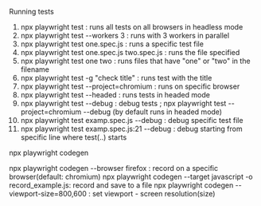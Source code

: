 Running tests

1. npx playwright test                             : runs all tests on all browsers in headless mode
2. npx playwright test --workers 3                 : runs with 3 workers in parallel
3. npx playwright test one.spec.js                 : runs a specific test file
4. npx playwright test one.spec.js two.spec.js     : runs the file specified
5. npx playwright test one two                     : runs files that have "one" or "two" in the filename
6. npx playwright test -g "check title"            : runs test with the title
7. npx playwright test --project=chromium          : runs on specific browser
8. npx playwright test --headed                    : runs tests in headed mode
9. npx playwright test --debug                     : debug tests ; npx playwright test --project=chromium --debug (by default runs in headed mode)
10. npx playwright test examp.spec.js --debug      : debug specific test file
11. npx playwright test examp.spec.js:21 --debug   : debug starting from specific line where test(..) starts

npx playwright codegen

npx playwright codegen --browser firefox                       : record on a specific browser(default: chromium)
npx playwright codegen --target javascript -o record_example.js: record and save to a file
npx playwright codegen --viewport-size=800,600                 : set viewport - screen resolution(size)
